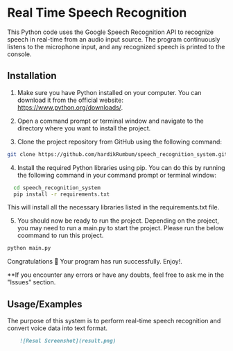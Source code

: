 
# Real Time Speech Recognition
This Python code uses the Google Speech Recognition API to recognize speech in real-time from an audio input source. The program continuously listens to the microphone input, and any recognized speech is printed to the console.


## Installation

1. Make sure you have Python installed on your computer. You can download it from the official website: https://www.python.org/downloads/.

2. Open a command prompt or terminal window and navigate to the directory where you want to install the project.

3. Clone the project repository from GitHub using the following command:
```bash
git clone https://github.com/hardikRumbum/speech_recognition_system.git
```
4. Install the required Python libraries using pip. You can do this by running the following command in your command prompt or terminal window:

```bash
  cd speech_recognition_system
  pip install -r requirements.txt
```
This will install all the necessary libraries listed in the requirements.txt file.

5. You should now be ready to run the project. Depending on the project, you may need to run a main.py to start the project. Please run the below coommand to run this project.

```bash
python main.py
```

Congratulations 🎉 Your program has run successfully. Enjoy!.

**If you encounter any errors or have any doubts, feel free to ask me in the "Issues" section.


    
## Usage/Examples

The purpose of this system is to perform real-time speech recognition and convert voice data into text format.

```md
    ![Resul Screenshot](result.png)
```

